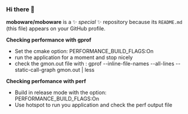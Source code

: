 ### Hi there 👋

**moboware/moboware** is a ✨ _special_ ✨ repository because its `README.md` (this file) appears on your GitHub profile.

**Checking performance with gprof**
- Set the cmake option: PERFORMANCE_BUILD_FLAGS:On
- run the application for a moment and stop nicely
- check the gmon.out file with : gprof   --inline-file-names --all-lines  --static-call-graph <your application> gmon.out | less

**Checking perfomance with perf**
- Build in release mode with the option: PERFORMANCE_BUILD_FLAGS:On
- Use hotspot to run you application and check the perf output file